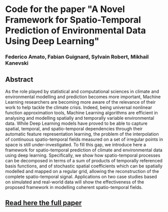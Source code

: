 # Code for the paper "A Novel Framework for Spatio-Temporal Prediction of Environmental Data Using Deep Learning"

### Federico Amato, Fabian Guignard, Sylvain Robert, Mikhail Kanevski

## Abstract
As the role played by statistical and computational sciences in climate and environmental modelling and prediction becomes more important, Machine Learning researchers are becoming more aware of the relevance of their work to help tackle the climate crisis.
Indeed, being universal nonlinear function approximation tools, Machine Learning algorithms are efficient in analysing and modelling spatially and temporally variable environmental data.
While Deep Learning models have proved to be able to capture spatial, temporal, and spatio-temporal dependencies through their automatic feature representation learning, the problem of the interpolation of continuous spatio-temporal fields measured on a set of irregular points in space is still under-investigated.
To fill this gap, we introduce here a framework for spatio-temporal prediction of climate and environmental data using deep learning. Specifically, we show how spatio-temporal processes can be decomposed in terms of a sum of products of temporally referenced basis functions, and of stochastic spatial coefficients which can be spatially modelled and mapped on a regular grid, allowing the reconstruction of the complete spatio-temporal signal.
Applications on two case studies based on simulated and real-world data will show the effectiveness of the proposed framework in modelling coherent spatio-temporal fields.

## [Read here the full paper](https://www.nature.com/articles/s41598-020-79148-7)
